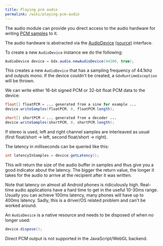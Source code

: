 ```yaml
---
title: Playing pcm audio
permalink: /wiki/playing-pcm-audio
---
```

The audio module can provide you direct access to the audio hardware for writing [PCM samples](http://en.wikipedia.org/wiki/Pulse-code_modulation) to it.

The audio hardware is abstracted via the [AudioDevice](http://libgdx.badlogicgames.com/nightlies/docs/api/com/badlogic/gdx/audio/AudioDevice.html) [(source)](https://github.com/libgdx/libgdx/blob/master/gdx/src/com/badlogic/gdx/audio/AudioDevice.java) interface. 

To create a new `AudioDevice` instance we do the following:

```java
AudioDevice device = Gdx.audio.newAudioDevice(44100, true);
```

This creates a new `AudioDevice` that has a sampling frequency of 44.1khz and outputs mono. If the device couldn't be created, a `GdxRuntimeException` will be thrown.

We can write either 16-bit signed PCM or 32-bit float PCM data to the device:

```java
float[] floatPCM = ... generated from a sine for example ...
device.writeSamples(floatPCM, 0, floatPCM.length);

short[] shortPCM = ... generated from a decoder ...
device.writeSamples(shortPCM, 0, shortPCM.length);
```

If stereo is used, left and right channel samples are interleaved as usual (first float/short -> left, second float/short -> right).

The latency in milliseconds can be queried like this:

```java
int latencyInSamples = device.getLatency();
```

This will return the size of the audio buffer in samples and thus give you a good indicator about the latency. The bigger the return value, the longer it takes for the audio to arrive at the recipient after it was written.

Note that latency on almost all Android phones is ridiculously high. Real-time audio applications have a hard time to get in the useful 10-30ms range. Usually you can achieve 100ms latency, many phones will have up to 400ms latency. Sadly, this is a driver/OS related problem and can't be worked around.

An `AudioDevice` is a native resource and needs to be disposed of when no longer used:

```java
device.dispose();
```

Direct PCM output is not supported in the JavaScript/WebGL backend.